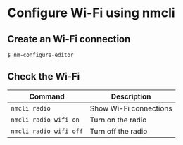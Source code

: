 # Configure Wi-Fi using nmcli

## Create an Wi-Fi connection

```
$ nm-configure-editor
```

## Check the Wi-Fi

| Command | Description |
|---------|-------------|
| `nmcli radio` | Show Wi-Fi connections |
| `nmcli radio wifi on` | Turn on the radio |
| `nmcli radio wifi off` | Turn off the radio |
